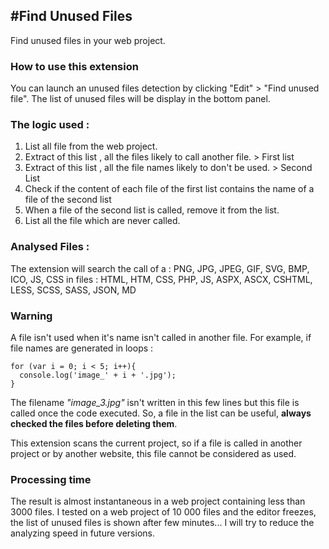 #Find Unused Files
----

Find unused files in your web project.


### How to use this extension

You can launch an unused files detection by clicking "Edit" > "Find unused file".
The list of unused files will be display in the bottom panel.


### The logic used :

1. List all file from the web project.
2. Extract of this list , all the files likely to call another file. > First list
3. Extract of this list , all the file names likely to don't be used. > Second List
4. Check if the content of each file of the first list contains the name of a file of the second list
5. When a file of the second list is called, remove it from the list.
6. List all the file which are never called.


### Analysed Files :

The extension will search the call of a : PNG, JPG, JPEG, GIF, SVG, BMP, ICO, JS, CSS
in files : HTML, HTM, CSS, PHP, JS, ASPX, ASCX, CSHTML, LESS, SCSS, SASS, JSON, MD


### Warning

A file isn't used when it's name isn't called in another file.
For example, if file names are generated in loops :

    for (var i = 0; i < 5; i++){
      console.log('image_' + i + '.jpg');
    }

The filename *"image_3.jpg"* isn't written in this few lines but this file is called once the code executed.
So, a file in the list can be useful, **always checked the files before deleting them**.

This extension scans the current project, so if a file is called in another project or by another website, this file cannot be considered as used.


### Processing time

The result is almost instantaneous in a web project containing less than 3000 files.
I tested on a web project of 10 000 files and the editor freezes, the list of unused files is shown after few minutes...
I will try to reduce the analyzing speed in future versions.
